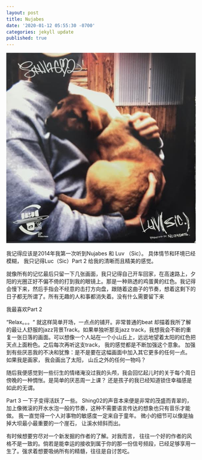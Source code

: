 ```yaml
---
layout: post
title: Nujabes
date: '2020-01-12 05:55:30 -0700'
categories: jekyll update
published: true
---
```


![lucsic.jpg](/assets/lucsic.jpg)

我记得应该是2014年我第一次听到Nujabes 和 Luv （Sic）。 具体情节和环境已经模糊， 我只记得Luc（Sic）Part 2 给我的清晰而且精美的感觉。

就像所有的记忆最后只留一下几张画面，我只记得自己开车回家，在高速路上，夕阳的光圈正好不偏不倚的打到我的眼镜上。那是一种熟透的鸡蛋黄的红色。我记得会慢下来，然后手指会不经意的击打方向盘，跟随着这曲子的节奏，想着这剩下的日子都无所谓了。所有无趣的人和事都消失着。没有什么需要留下来

我最喜欢Part 2

“Relax。。。“ 就这样简单开场，一点点的铺开。非常普通的beat 却描着我所了解的最让人舒服的jazz背景Track。如果单独听那支jazz track，我想我会不断的重复一张日落的画面。可以想像一个人站在一个小山丘上，远远地望着太阳的红色把天点上面粉色。之后每次再听这支track， 我的感觉都是不断加强这个意象。 加强到有些厌恶我的不决和犹豫：是不是要在这幅画面中加入其它更多的任何一点。 如果我是画家， 我会画出了太阳， 山丘之外的任何一物吗？

随后我便感觉到一些衍生的情绪淹没过我的头颅，我会回忆起儿时的关于每个周日傍晚的一种惆怅。是简单的厌恶周一上课？ 还是孩子的我已经知道锁住幸福感是如此的无谓。

Part 3 一下子变得活跃了一些。 Shing02的声音本来便是非常的茂盛而青翠的， 加上像微滚的开水水泡一般的节奏，这种不需要语言传达的想象也只有音乐才能做。 我一直觉得一个人对事物的敏感度一定来自于童年。 微小的细节可以像是抽掉大坝最小最重要的一个崖石， 让溪水倾斜而出。

有时候想要穷尽对一个新发掘的作者的了解。对我而言， 往往一个好的作者的风格不是一致的。倘若是能幸运的接收到属于你的那一份信号频段，已经足够享用一生了。强求着想要吸纳所有的精髓，往往是自讨苦吃。
